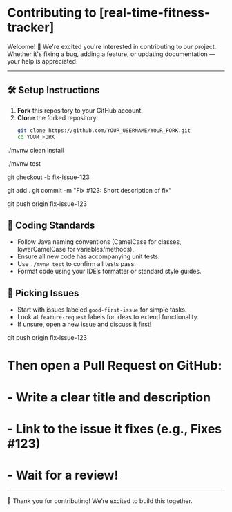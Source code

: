 # Contributing to [real-time-fitness-tracker]

Welcome! 🎉 We're excited you're interested in contributing to our project. Whether it's fixing a bug, adding a feature, or updating documentation — your help is appreciated.

---

## 🛠️ Setup Instructions

1. **Fork** this repository to your GitHub account.
2. **Clone** the forked repository:
   ```bash
   git clone https://github.com/YOUR_USERNAME/YOUR_FORK.git
   cd YOUR_FORK

./mvnw clean install

./mvnw test

git checkout -b fix-issue-123

git add .
git commit -m "Fix #123: Short description of fix"

git push origin fix-issue-123

## 🧪 Coding Standards

- Follow Java naming conventions (CamelCase for classes, lowerCamelCase for variables/methods).
- Ensure all new code has accompanying unit tests.
- Use `./mvnw test` to confirm all tests pass.
- Format code using your IDE’s formatter or standard style guides.


## 🔖 Picking Issues

- Start with issues labeled `good-first-issue` for simple tasks.
- Look at `feature-request` labels for ideas to extend functionality.
- If unsure, open a new issue and discuss it first!

git push origin fix-issue-123

# Then open a Pull Request on GitHub:
# - Write a clear title and description
# - Link to the issue it fixes (e.g., Fixes #123)
# - Wait for a review!

---

💙 Thank you for contributing! We’re excited to build this together.






